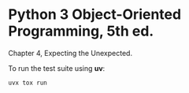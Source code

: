 # Python 3 Object-Oriented Programming, 5th ed.

Chapter 4, Expecting the Unexpected.

To run the test suite using **uv**:

```bash
uvx tox run
```
